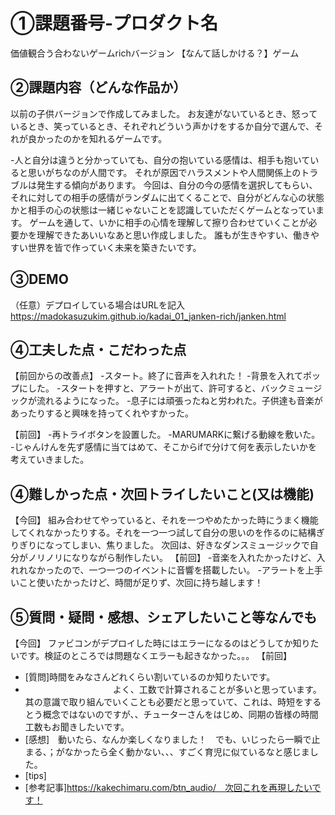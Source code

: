 # ①課題番号-プロダクト名
価値観合う合わないゲームrichバージョン
【なんて話しかける？】ゲーム


## ②課題内容（どんな作品か）
以前の子供バージョンで作成してみました。
お友達がないているとき、怒っているとき、笑っているとき、それぞれどういう声かけをするか自分で選んで、それが良かったのかを知れるゲームです。

-人と自分は違うと分かっていても、自分の抱いている感情は、相手も抱いていると思いがちなのが人間です。
それが原因でハラスメントや人間関係上のトラブルは発生する傾向があります。
今回は、自分の今の感情を選択してもらい、それに対しての相手の感情がランダムに出てくることで、自分がどんな心の状態かと相手の心の状態は一緒じゃないことを認識していただくゲームとなっています。
ゲームを通して、いかに相手の心情を理解して擦り合わせていくことが必要かを理解できたあいいなあと思い作成しました。
誰もが生きやすい、働きやすい世界を皆で作っていく未来を築きたいです。

## ③DEMO
（任意）デプロイしている場合はURLを記入
https://madokasuzukim.github.io/kadai_01_janken-rich/janken.html

## ④工夫した点・こだわった点
【前回からの改善点】
-スタート。終了に音声を入れれた！
-背景を入れてポップにした。
-スタートを押すと、アラートが出て、許可すると、バックミュージックが流れるようになった。
-息子には頑張ったねと労われた。子供達も音楽があったりすると興味を持ってくれやすかった。

【前回】
-再トライボタンを設置した。
-MARUMARKに繋げる動線を敷いた。
-じゃんけんを先ず感情に当てはめて、そこからifで分けて何を表示したいかを考えていきました。

## ④難しかった点・次回トライしたいこと(又は機能)
【今回】
組み合わせてやっていると、それを一つやめたかった時にうまく機能してくれなかったりする。それを一つ一つ試して自分の思いのを作るのに結構ぎりぎりになってしまい、焦りました。
次回は、好きなダンスミュージックで自分がノリノリになりながら制作したい。
【前回】
-音楽を入れたかったけど、入れれなかったので、一つ一つのイベントに音響を搭載したい。
-アラートを上手いこと使いたかったけど、時間が足りず、次回に持ち越します！

## ⑤質問・疑問・感想、シェアしたいこと等なんでも
【今回】
ファビコンがデプロイした時にはエラーになるのはどうしてか知りたいです。検証のところでは問題なくエラーも起きなかった。。。
【前回】
- [質問]時間をみなさんどれくらい割いているのか知りたいです。
- 　　　　　　　　　　よく、工数で計算されることが多いと思っています。其の意識で取り組んでいくことも必要だと思っていて、これは、時短をするとう概念ではないのですが、、チューターさんをはじめ、同期の皆様の時間工数もお聞きしたいです。
- [感想]　動いたら、なんか楽しくなりました！　でも、いじったら一瞬で止まる、；がなかったら全く動かない、、、すごく育児に似ているなと感じました。
- [tips]
- [参考記事]https://kakechimaru.com/btn_audio/　次回これを再現したいです！
